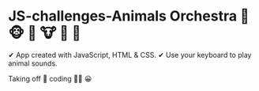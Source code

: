# JS-challenges-Animals Orchestra 🎵 🐵 🐯 🐮 🐷 🎵

✔ App created with JavaScript, HTML & CSS. 
✔ Use your keyboard to play animal sounds.

Taking off 🚀 coding 👩‍💻 😀 
